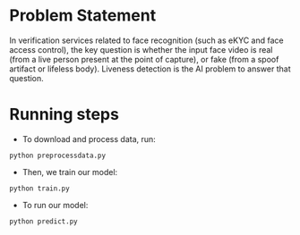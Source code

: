 # Problem Statement
In verification services related to face recognition (such as eKYC and face access control), the key question is whether the input face video is real (from a live person present at the point of capture), or fake (from a spoof artifact or lifeless body). Liveness detection is the AI problem to answer that question.

# Running steps

- To download and process data, run:

```
python preprocessdata.py
```

- Then, we train our model:

```
python train.py
```

- To run our model:

```
python predict.py
```
